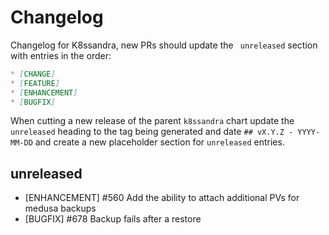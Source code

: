 # Changelog

Changelog for K8ssandra, new PRs should update the ` unreleased` section with entries in the order:

```markdown
* [CHANGE]
* [FEATURE]
* [ENHANCEMENT]
* [BUGFIX]
```

When cutting a new release of the parent `k8ssandra` chart update the `unreleased` heading to the tag being generated and date `## vX.Y.Z - YYYY-MM-DD` and create a new placeholder section for  `unreleased` entries.

## unreleased

* [ENHANCEMENT] #560 Add the ability to attach additional PVs for medusa backups
* [BUGFIX] #678 Backup fails after a restore
